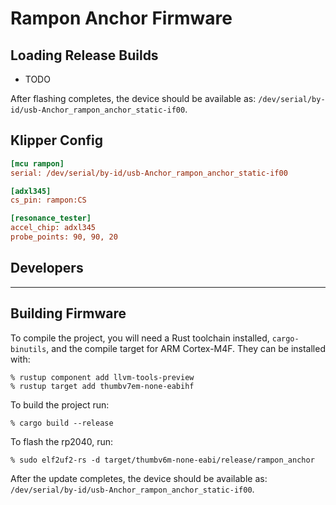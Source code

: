 # Rampon Anchor Firmware

## Loading Release Builds

- TODO

After flashing completes, the device should be available as:
`/dev/serial/by-id/usb-Anchor_rampon_anchor_static-if00`.

## Klipper Config

```ini
[mcu rampon]
serial: /dev/serial/by-id/usb-Anchor_rampon_anchor_static-if00

[adxl345]
cs_pin: rampon:CS

[resonance_tester]
accel_chip: adxl345
probe_points: 90, 90, 20
```

## Developers

---

## Building Firmware

To compile the project, you will need a Rust toolchain installed, `cargo-binutils`, and the compile target for ARM Cortex-M4F. They can be installed with:

```
% rustup component add llvm-tools-preview
% rustup target add thumbv7em-none-eabihf
```

To build the project run:

```
% cargo build --release
```

To flash the rp2040, run:

```
% sudo elf2uf2-rs -d target/thumbv6m-none-eabi/release/rampon_anchor
```

After the update completes, the device should be available as:
`/dev/serial/by-id/usb-Anchor_rampon_anchor_static-if00`.
